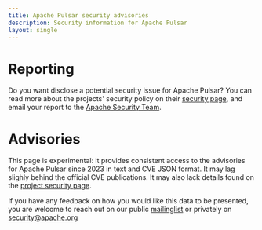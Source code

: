 ```yaml
---
title: Apache Pulsar security advisories
description: Security information for Apache Pulsar
layout: single
---
```


# Reporting

Do you want disclose a potential security issue for Apache Pulsar? You can read more about the projects' security policy on their [security page](https://github.com/apache/pulsar/security/policy), and email your report to the  [Apache Security Team](mailto:security@apache.org).

# Advisories

This page is experimental: it provides consistent access to the advisories for Apache Pulsar since 2023 in text and CVE JSON format. It may lag slighly behind the official CVE publications. It may also lack details found on the [project security page](https://github.com/apache/pulsar/security/policy).

If you have any feedback on how you would like this data to be presented, you are welcome to reach out on our public [mailinglist](/mailinglist) or privately on [security@apache.org](mailto:security@apache.org)